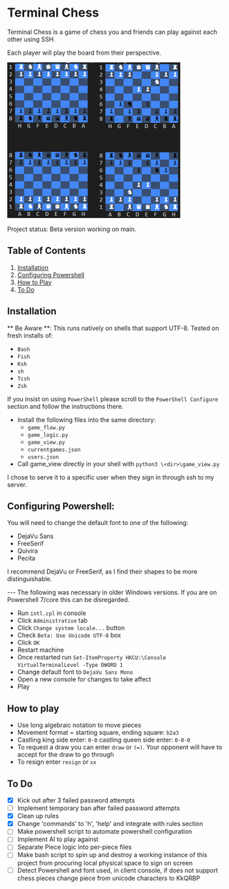 # **Terminal Chess**

Terminal Chess is a game of chess you and friends can play against each other
using SSH.

Each player will play the board from their perspective.

<img src="./images/example.png">

Project status: Beta version working on main.

## Table of Contents

1. [Installation](#installation) 
2. [Configuring Powershell](#configuring-powershell) 
3. [How to Play](#how-to-play)
4. [To Do](#to-do)



## Installation 
** Be Aware **:
This runs natively on shells that support UTF-8. 
Tested on fresh installs of:
* `Bash`
* `Fish`
* `Ksh`
* `sh`
* `Tcsh`
* `Zsh`

If you insist on using `PowerShell` please scroll to the `PowerShell Configure` section and follow the instructions there. 

* Install the following files into the same directory:
  * `game_flow.py`
  * `game_logic.py`
  * `game_view.py`
  * `currentgames.json`
  * `users.json`
* Call game_view directly in your shell with `python3 \<dir>\game_view.py`

I chose to serve it to a specific user when they sign in through ssh to my server. 

## Configuring Powershell:

You will need to change the default font to one of the following:
* DejaVu Sans
* FreeSerif
* Quivira
* Pecita

I recommend DejaVu or FreeSerif, as I find their shapes to be more distinguishable.


--- The following was necessary in older Windows versions. If you are on Powershell 7/core this can be disregarded.
* Run `intl.cpl` in console
* Click `Administrative` tab
* Click `Change system locale...` button
* Check `Beta: Use Unicode UTF-8` box
* Click `OK`
* Restart machine
* Once restarted run `Set-ItemProperty HKCU:\Console VirtualTerminalLevel -Type DWORD 1`
* Change default font to `DejaVu Sans Mono`
* Open a new console for changes to take affect
* Play

## How to play

* Use long algebraic notation to move pieces
* Movement format = starting square, ending square: `b2a3`
* Castling king side enter: `0-0` castling queen side enter: `0-0-0`
* To request a draw you can enter `draw` or `(=)`. Your opponent will have to 
  accept for the draw to go through
* To resign enter `resign` or `xx`


## To Do

- [X] Kick out after 3 failed password attempts
- [ ] Implement temporary ban after failed password attempts
- [X] Clean up rules
- [X] Change 'commands' to 'h', 'help' and integrate with rules section
- [ ] Make powershell script to automate powershell configuration
- [ ] Implement AI to play against
- [ ] Separate Piece logic into per-piece files
- [ ] Make bash script to spin up and destroy a working instance of this project from procuring local physical space to sign on screen
- [ ] Detect Powershell and font used, in client console, if does not support chess pieces change piece from unicode characters to KkQRBP